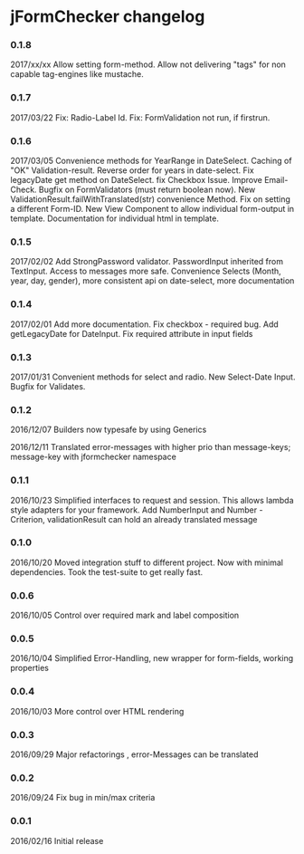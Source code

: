 # jFormChecker changelog

### 0.1.8

2017/xx/xx Allow setting form-method. Allow not delivering "tags" for non capable tag-engines like mustache.


### 0.1.7

2017/03/22 Fix: Radio-Label Id. Fix: FormValidation not run, if firstrun.


### 0.1.6

2017/03/05 Convenience methods for YearRange in DateSelect. Caching of "OK" Validation-result. Reverse order for years in date-select. Fix legacyDate get method on DateSelect. fix Checkbox Issue. Improve Email-Check. Bugfix on FormValidators (must return boolean now). New ValidationResult.failWithTranslated(str) convenience Method. Fix on setting a different Form-ID. New View Component to allow individual form-output in template. Documentation for individual html in template.

### 0.1.5

2017/02/02 Add StrongPassword validator. PasswordInput inherited from TextInput. Access to messages more safe. Convenience Selects (Month, year, day, gender), more consistent api on date-select, more documentation

### 0.1.4

2017/02/01 Add more documentation. Fix checkbox - required bug. Add getLegacyDate for DateInput. Fix required attribute in input fields

### 0.1.3 

2017/01/31 Convenient methods for select and radio. New Select-Date Input. Bugfix for Validates.

### 0.1.2 

2016/12/07 Builders now typesafe by using Generics

2016/12/11 Translated error-messages with higher prio than message-keys; message-key with jformchecker namespace

### 0.1.1 

2016/10/23 Simplified interfaces to request and session. This allows lambda style adapters for your framework. Add NumberInput and Number - Criterion, validationResult can hold an already translated message

### 0.1.0 

2016/10/20 Moved integration stuff to different project. Now with minimal dependencies. Took the test-suite to get really fast.

### 0.0.6 

2016/10/05 Control over required mark and label composition

### 0.0.5 

2016/10/04 Simplified Error-Handling, new wrapper for form-fields, working properties

### 0.0.4 

2016/10/03 More control over HTML rendering

### 0.0.3

2016/09/29 Major refactorings , error-Messages can be translated

### 0.0.2 

2016/09/24 Fix bug in min/max criteria

### 0.0.1 

2016/02/16 Initial release

